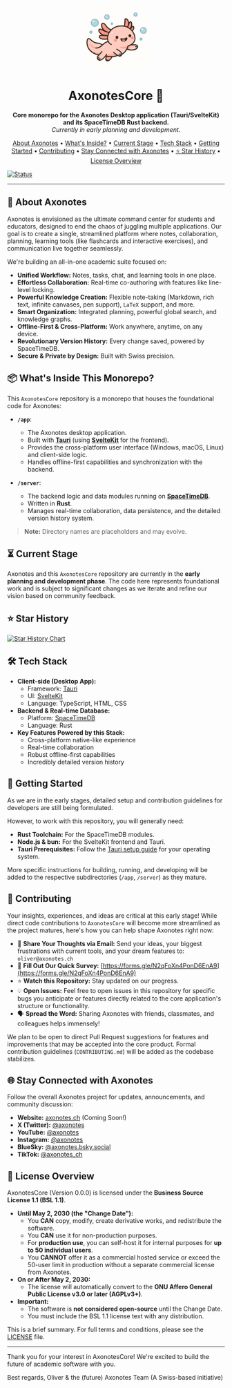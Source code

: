 <p align="center">
  <a href="./">
    <img src="assets/logo_no_text.png" alt="Axonotes Logo" width="150"/>
  </a>
</p>

<h1 align="center">AxonotesCore 🐙</h1>

<p align="center">
  <strong>Core monorepo for the Axonotes Desktop application (Tauri/SvelteKit) and its SpaceTimeDB Rust backend.</strong>
  <br />
  <em>Currently in early planning and development.</em>
</p>

<p align="center">
  <a href="#about-axonotes">About Axonotes</a> •
  <a href="#whats-inside-this-monorepo">What's Inside?</a> •
  <a href="#current-stage">Current Stage</a> •
  <a href="#tech-stack">Tech Stack</a> •
  <a href="#getting-started">Getting Started</a> •
  <a href="#contributing">Contributing</a> •
  <a href="#stay-connected-with-axonotes">Stay Connected with Axonotes</a> •
  <a href="#star-history">⭐ Star History</a> •
  <a href="#license-overview">License Overview</a>
</p>

[![Status](https://img.shields.io/badge/status-early%20development-orange)](https://github.com/axonotes/AxonotesCore)

---

## 🎯 About Axonotes

Axonotes is envisioned as the ultimate command center for students and educators, designed to end the chaos of juggling
multiple applications. Our goal is to create a single, streamlined platform where notes, collaboration, planning,
learning tools (like flashcards and interactive exercises), and communication live together seamlessly.

We're building an all-in-one academic suite focused on:

* **Unified Workflow:** Notes, tasks, chat, and learning tools in one place.
* **Effortless Collaboration:** Real-time co-authoring with features like line-level locking.
* **Powerful Knowledge Creation:** Flexible note-taking (Markdown, rich text, infinite canvases, pen support), `LaTeX` 
    support, and more.
* **Smart Organization:** Integrated planning, powerful global search, and knowledge graphs.
* **Offline-First & Cross-Platform:** Work anywhere, anytime, on any device.
* **Revolutionary Version History:** Every change saved, powered by SpaceTimeDB.
* **Secure & Private by Design:** Built with Swiss precision.

## 📦 What's Inside This Monorepo?

This `AxonotesCore` repository is a monorepo that houses the foundational code for Axonotes:

* **`/app`**:
  * The Axonotes desktop application.
  * Built with **[Tauri](https://tauri.app/)** (using **[SvelteKit](https://kit.svelte.dev/)** for the frontend).
  * Provides the cross-platform user interface (Windows, macOS, Linux) and client-side logic.
  * Handles offline-first capabilities and synchronization with the backend.

* **`/server`**:
  * The backend logic and data modules running on **[SpaceTimeDB](https://spacetimedb.com/)**.
  * Written in **Rust**.
  * Manages real-time collaboration, data persistence, and the detailed version history system.

> **Note:** Directory names are placeholders and may evolve.

## ⏳ Current Stage

Axonotes and this `AxonotesCore` repository are currently in the **early planning and development phase**. The code here
represents foundational work and is subject to significant changes as we iterate and refine our vision based on
community feedback.

## ⭐ Star History

<a href="https://www.star-history.com/#axonotes/AxonotesCore&Date">
 <picture>
   <source media="(prefers-color-scheme: dark)" srcset="https://api.star-history.com/svg?repos=axonotes/AxonotesCore&type=Date&theme=dark" />
   <source media="(prefers-color-scheme: light)" srcset="https://api.star-history.com/svg?repos=axonotes/AxonotesCore&type=Date" />
   <img alt="Star History Chart" src="https://api.star-history.com/svg?repos=axonotes/AxonotesCore&type=Date" />
 </picture>
</a>

## 🛠️ Tech Stack

* **Client-side (Desktop App):**
  * Framework: [Tauri](https://tauri.app/)
  * UI: [SvelteKit](https://kit.svelte.dev/)
  * Language: TypeScript, HTML, CSS
* **Backend & Real-time Database:**
  * Platform: [SpaceTimeDB](https://spacetimedb.com/)
  * Language: Rust
* **Key Features Powered by this Stack:**
  * Cross-platform native-like experience
  * Real-time collaboration
  * Robust offline-first capabilities
  * Incredibly detailed version history

## 🚀 Getting Started

As we are in the early stages, detailed setup and contribution guidelines for developers are still being formulated.

However, to work with this repository, you will generally need:

* **Rust Toolchain:** For the SpaceTimeDB modules.
* **Node.js & bun:** For the SvelteKit frontend and Tauri.
* **Tauri Prerequisites:** Follow the [Tauri setup guide](https://tauri.app/v1/guides/getting-started/prerequisites) for
  your operating system.

More specific instructions for building, running, and developing will be added to the respective subdirectories (`/app`,
`/server`) as they mature.

## 🤝 Contributing

Your insights, experiences, and ideas are critical at this early stage! While direct code contributions to
`AxonotesCore` will become more streamlined as the project matures, here's how you can help shape Axonotes right now:

* 📧 **Share Your Thoughts via Email:** Send your ideas, your biggest frustrations with current tools, and your dream features to:
  `oliver@axonotes.ch`
* 📝 **Fill Out Our Quick Survey:** [https://forms.gle/N2qFoXn4PonD6EnA9](https://forms.gle/N2qFoXn4PonD6EnA9)
* ⭐ **Watch this Repository:** Stay updated on our progress.
* 💡 **Open Issues:** Feel free to open issues in this repository for specific bugs you anticipate or features directly
  related to the core application's structure or functionality.
* 🗣️ **Spread the Word:** Sharing Axonotes with friends, classmates, and colleagues helps immensely!

We plan to be open to direct Pull Request suggestions for features and improvements that may be accepted into the core
product. Formal contribution guidelines (`CONTRIBUTING.md`) will be added as the codebase stabilizes.

## 🌐 Stay Connected with Axonotes

Follow the overall Axonotes project for updates, announcements, and community discussion:

* **Website:** [axonotes.ch](https://axonotes.ch) (Coming Soon!)
* **X (Twitter):** [@axonotes](https://twitter.com/axonotes)
* **YouTube:** [@axonotes](https://youtube.com/@axonotes)
* **Instagram:** [@axonotes](https://instagram.com/axonotes)
* **BlueSky:** [@axonotes.bsky.social](https://bsky.app/profile/axonotes.bsky.social)
* **TikTok:** [@axonotes_ch](https://www.tiktok.com/@axonotes_ch)

## 📜 License Overview

AxonotesCore (Version 0.0.0) is licensed under the **Business Source License 1.1 (BSL 1.1)**.

* **Until May 2, 2030 (the "Change Date"):**
  * You **CAN** copy, modify, create derivative works, and redistribute the software.
  * You **CAN** use it for non-production purposes.
  * For **production use**, you can self-host it for internal purposes for **up to 50 individual users**.
  * You **CANNOT** offer it as a commercial hosted service or exceed the 50-user limit in production without a separate commercial license from Axonotes.
* **On or After May 2, 2030:**
  * The license will automatically convert to the **GNU Affero General Public License v3.0 or later (AGPLv3+)**.
* **Important:**
  * The software is **not considered open-source** until the Change Date.
  * You must include the BSL 1.1 license text with any distribution.

This is a brief summary. For full terms and conditions, please see the [LICENSE](LICENSE) file.

---

Thank you for your interest in AxonotesCore! We're excited to build the future of academic software with you.

Best regards,
Oliver & the (future) Axonotes Team
(A Swiss-based initiative)

